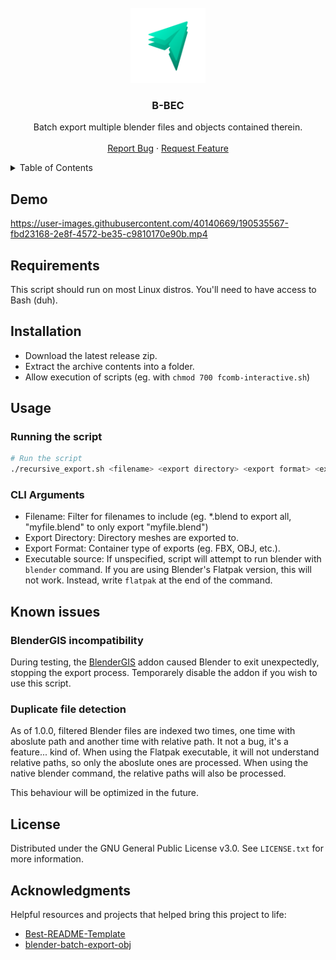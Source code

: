 <div id="top"></div>

<br />
<div align="center">
  <img src="images/logo.png" alt="Logo" width="120" height="120">
  <h3 align="center">B-BEC</h3>

  <p align="center">
    Batch export multiple blender files and objects contained therein.
    <br />
    <br />
    <a href="/issues/new?template=bug_report.md">Report Bug</a>
    ·
    <a href="/issues/new?template=feature_request.md">Request Feature</a>
  </p>
</div>



<details>
  <summary>Table of Contents</summary>
  <ol>
    <li><a href="#requirements">Requirements</a></li>
    <li><a href="#installation">Installation</a></li>
    <li><a href="#usage">Usage</a></li>
    <li><a href="#installation">Known issues</a></li>
    <li><a href="#license">License</a></li>
    <li><a href="#acknowledgments">Acknowledgments</a></li>
  </ol>
</details>

## Demo

https://user-images.githubusercontent.com/40140669/190535567-fbd23168-2e8f-4572-be35-c9810170e90b.mp4


## Requirements

This script should run on most Linux distros. You'll need to have access to Bash (duh).



## Installation

* Download the latest release zip.
* Extract the archive contents into a folder.
* Allow execution of scripts (eg. with `chmod 700 fcomb-interactive.sh`) 


## Usage

### Running the script
```bash
# Run the script
./recursive_export.sh <filename> <export directory> <export format> <executable source>
```

### CLI Arguments

- Filename: Filter for filenames to include (eg. *.blend to export all, "myfile.blend" to only export "myfile.blend")
- Export Directory: Directory meshes are exported to.
- Export Format: Container type of exports (eg. FBX, OBJ, etc.).
- Executable source: If unspecified, script will attempt to run blender with `blender` command. If you are using Blender's Flatpak version, this will not work. Instead, write `flatpak` at the end of the command.


## Known issues

### BlenderGIS incompatibility

During testing, the [BlenderGIS](https://github.com/domlysz/BlenderGIS) addon caused Blender to exit unexpectedly, stopping the export process. Temporarely disable the addon if you wish to use this script.


### Duplicate file detection

As of 1.0.0, filtered Blender files are indexed two times, one time with aboslute path and another time with relative path. It not a bug, it's a feature... kind of. When using the Flatpak executable, it will not understand relative paths, so only the aboslute ones are processed. When using the native blender command, the relative paths will also be processed.

This behaviour will be optimized in the future.


## License

Distributed under the GNU General Public License v3.0. See `LICENSE.txt` for more information.



## Acknowledgments

Helpful resources and projects that helped bring this project to life:

* [Best-README-Template](https://github.com/othneildrew/Best-README-Template)
* [blender-batch-export-obj](https://github.com/mcvnh/blender-batch-export-obj)

